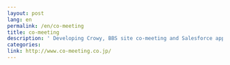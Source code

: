 ```yaml
---
layout: post
lang: en
permalink: /en/co-meeting
title: co-meeting
description: ' Developing Crowy, BBS site co-meeting and Salesforce apps. Staff can choose how they work, timezone and day of the week. '
categories: 
link: http://www.co-meeting.co.jp/
---
```

